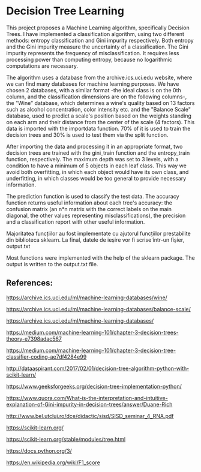 # Decision Tree Learning

This project proposes a Machine Learning algorithm, specifically Decision Trees. I have implemented a classification algorithm, using two different methods: entropy classification and Gini impurity respectively. Both entropy and the Gini impurity measure the uncertainty of a classification. The Gini impurity represents the frequency of misclassification. It requires less processing power than computing entropy, because no logarithmic computations are necessary.

The algorithm uses a database from the archive.ics.uci.edu website, where we can find many databases for machine learning purposes. We have chosen 2 databases, with a similar format -the ideal class is on the 0th column, and the classification dimensions are on the following columns-, the "Wine" database, which determines a wine's quality based on 13 factors such as alcohol concentration, color intensity etc. and the "Balance Scale" database, used to predict a scale's position based on the weights standing on each arm and their distance from the center of the scale (4 factors). This data is imported with the importdata function. 70% of it is used to train the decision trees and 30% is used to test them via the split function.

After importing the data and processing it in an appropriate format, two decision trees are trained with the gini_train function and the entropy_train function, respectively. The maximum depth was set to 3 levels, with a condition to have a minimum of 5 objects in each leaf class. This way we avoid both overfitting, in which each object would have its own class, and underfitting, in which classes would be too general to provide necessary information.

The prediction function is used to classify the test data. The accuracy function returns useful information about each tree's accuracy: the confusion matrix (an n*n matrix with the correct labels on the main diagonal, the other values representing misclassifications), the precision and a classification report with other useful information.

Majoritatea funcțiilor au fost implementate cu ajutorul funcțiilor prestabilite din biblioteca sklearn.
La final, datele de ieșire vor fi scrise într-un fișier, output.txt

Most functions were implemented with the help of the sklearn package.
The output is written to the output.txt file.



## References:

https://archive.ics.uci.edu/ml/machine-learning-databases/wine/  	

https://archive.ics.uci.edu/ml/machine-learning-databases/balance-scale/ 

https://archive.ics.uci.edu/ml/machine-learning-databases/

https://medium.com/machine-learning-101/chapter-3-decision-trees-theory-e7398adac567 

https://medium.com/machine-learning-101/chapter-3-decision-tree-classifier-coding-ae7df4284e99 

http://dataaspirant.com/2017/02/01/decision-tree-algorithm-python-with-scikit-learn/ 

https://www.geeksforgeeks.org/decision-tree-implementation-python/ 

https://www.quora.com/What-is-the-interpretation-and-intuitive-explanation-of-Gini-impurity-in-decision-trees/answer/Duane-Rich 

http://www.bel.utcluj.ro/dce/didactic/sisd/SISD_seminar_4_RNA.pdf 

https://scikit-learn.org/

https://scikit-learn.org/stable/modules/tree.html 

https://docs.python.org/3/ 

https://en.wikipedia.org/wiki/F1_score
